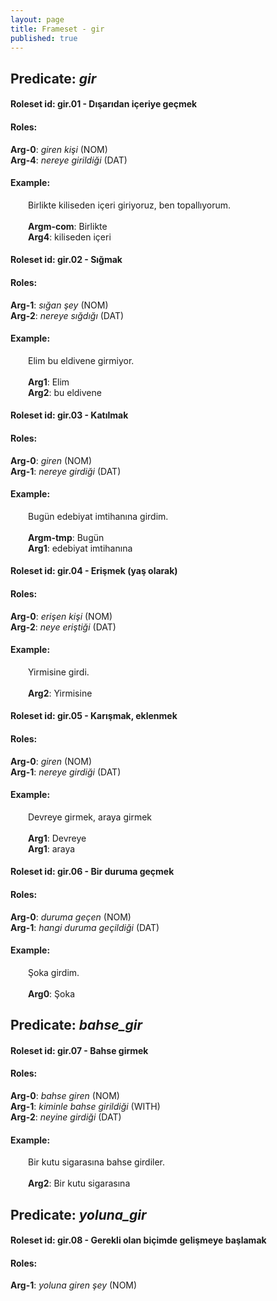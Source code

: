 ```yaml
---
layout: page
title: Frameset - gir
published: true
---
```

<h2>Predicate: <i>gir</i></h2>
<h4>Roleset id: gir.01 - Dışarıdan içeriye geçmek<br>
<h4>Roles:</h4>
<b>Arg-0</b>: <i>giren kişi</i>  (NOM) <br>
<b>Arg-4</b>: <i>nereye girildiği</i>  (DAT) <br>
<h4>Example:</h4>
&emsp;&emsp;Birlikte kiliseden içeri giriyoruz, ben topallıyorum.<br><br>
&emsp;&emsp;<b>Argm-com</b>:  Birlikte<br>
&emsp;&emsp;<b>Arg4</b>:  kiliseden içeri<br>

<h4>Roleset id: gir.02 - Sığmak<br>
<h4>Roles:</h4>
<b>Arg-1</b>: <i>sığan şey</i>  (NOM) <br>
<b>Arg-2</b>: <i>nereye sığdığı</i>  (DAT) <br>
<h4>Example:</h4>
&emsp;&emsp;Elim bu eldivene girmiyor.<br><br>
&emsp;&emsp;<b>Arg1</b>:  Elim<br>
&emsp;&emsp;<b>Arg2</b>:  bu eldivene<br>

<h4>Roleset id: gir.03 - Katılmak<br>
<h4>Roles:</h4>
<b>Arg-0</b>: <i>giren</i>  (NOM) <br>
<b>Arg-1</b>: <i>nereye girdiği</i>  (DAT) <br>
<h4>Example:</h4>
&emsp;&emsp;Bugün edebiyat imtihanına girdim.<br><br>
&emsp;&emsp;<b>Argm-tmp</b>:  Bugün<br>
&emsp;&emsp;<b>Arg1</b>:  edebiyat imtihanına<br>

<h4>Roleset id: gir.04 - Erişmek (yaş olarak)<br>
<h4>Roles:</h4>
<b>Arg-0</b>: <i>erişen kişi</i>  (NOM) <br>
<b>Arg-2</b>: <i>neye eriştiği</i>  (DAT) <br>
<h4>Example:</h4>
&emsp;&emsp;Yirmisine girdi.<br><br>
&emsp;&emsp;<b>Arg2</b>:  Yirmisine<br>

<h4>Roleset id: gir.05 - Karışmak, eklenmek<br>
<h4>Roles:</h4>
<b>Arg-0</b>: <i>giren</i>  (NOM) <br>
<b>Arg-1</b>: <i>nereye girdiği</i>  (DAT) <br>
<h4>Example:</h4>
&emsp;&emsp;Devreye girmek, araya girmek<br><br>
&emsp;&emsp;<b>Arg1</b>:  Devreye<br>
&emsp;&emsp;<b>Arg1</b>:  araya<br>

<h4>Roleset id: gir.06 - Bir duruma geçmek<br>
<h4>Roles:</h4>
<b>Arg-0</b>: <i>duruma geçen</i>  (NOM) <br>
<b>Arg-1</b>: <i>hangi duruma geçildiği</i>  (DAT) <br>
<h4>Example:</h4>
&emsp;&emsp;Şoka girdim.<br><br>
&emsp;&emsp;<b>Arg0</b>:  Şoka<br>

<h2>Predicate: <i>bahse_gir</i></h2>
<h4>Roleset id: gir.07 - Bahse girmek<br>
<h4>Roles:</h4>
<b>Arg-0</b>: <i>bahse giren</i>  (NOM) <br>
<b>Arg-1</b>: <i>kiminle bahse girildiği</i>  (WITH) <br>
<b>Arg-2</b>: <i>neyine girdiği</i>  (DAT) <br>
<h4>Example:</h4>
&emsp;&emsp;Bir kutu sigarasına bahse girdiler.<br><br>
&emsp;&emsp;<b>Arg2</b>:  Bir kutu sigarasına<br>

<h2>Predicate: <i>yoluna_gir</i></h2>
<h4>Roleset id: gir.08 - Gerekli olan biçimde gelişmeye başlamak<br>
<h4>Roles:</h4>
<b>Arg-1</b>: <i>yoluna giren şey</i>  (NOM) <br>

